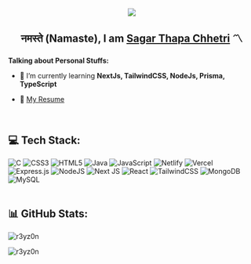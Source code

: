 <div align="center">
  
<br/>
  
 [![](https://visitcount.itsvg.in/api?id=r3yz0n&icon=5&color=0)](https://visitcount.itsvg.in)
 
</div>

###

<h2 align="center">नमस्ते (Namaste), I am <a href="https://prem.dev/" target="_blank">Sagar Thapa Chhetri</a> 〽️ </h2>

###


**Talking about Personal Stuffs:**

- 🌱 I’m currently learning **NextJs, TailwindCSS, NodeJs, Prisma, TypeScript**

- 📝 [My Resume](loading)

<br/>

## 💻 Tech Stack:
<!---
Edit the language and tools from -> https://gprm.itsvg.in/
--->

![C](https://img.shields.io/badge/c-%2300599C.svg?style=for-the-badge&logo=c&logoColor=white) ![CSS3](https://img.shields.io/badge/css3-%231572B6.svg?style=for-the-badge&logo=css3&logoColor=white) ![HTML5](https://img.shields.io/badge/html5-%23E34F26.svg?style=for-the-badge&logo=html5&logoColor=white) ![Java](https://img.shields.io/badge/java-%23ED8B00.svg?style=for-the-badge&logo=java&logoColor=white) ![JavaScript](https://img.shields.io/badge/javascript-%23323330.svg?style=for-the-badge&logo=javascript&logoColor=%23F7DF1E) ![Netlify](https://img.shields.io/badge/netlify-%23000000.svg?style=for-the-badge&logo=netlify&logoColor=#00C7B7) ![Vercel](https://img.shields.io/badge/vercel-%23000000.svg?style=for-the-badge&logo=vercel&logoColor=white) ![Express.js](https://img.shields.io/badge/express.js-%23404d59.svg?style=for-the-badge&logo=express&logoColor=%2361DAFB) ![NodeJS](https://img.shields.io/badge/node.js-6DA55F?style=for-the-badge&logo=node.js&logoColor=white) ![Next JS](https://img.shields.io/badge/Next-black?style=for-the-badge&logo=next.js&logoColor=white) ![React](https://img.shields.io/badge/react-%2320232a.svg?style=for-the-badge&logo=react&logoColor=%2361DAFB) ![TailwindCSS](https://img.shields.io/badge/tailwindcss-%2338B2AC.svg?style=for-the-badge&logo=tailwind-css&logoColor=white) ![MongoDB](https://img.shields.io/badge/MongoDB-%234ea94b.svg?style=for-the-badge&logo=mongodb&logoColor=white) ![MySQL](https://img.shields.io/badge/mysql-%2300f.svg?style=for-the-badge&logo=mysql&logoColor=white)
<br/> <br/>

## 📊 GitHub Stats:

<!-- <p>&nbsp;<img align="center" src="https://github-readme-stats.vercel.app/api?username=r3yz0n&show_icons=true&locale=en&theme=dracula"
        alt="r3yz0n" />
</p> -->

<p><img align="center" src="https://github-readme-streak-stats.herokuapp.com/?user=r3yz0n&theme=dracula" alt="r3yz0n" /></p>
<p>
    <img align="center"
        src="https://github-readme-stats.vercel.app/api/top-langs?username=r3yz0n&show_icons=true&locale=en&theme=dracula"
        alt="r3yz0n"/>
</p>

<!---
r3yz0n/r3yz0n is a ✨ special ✨ repository because its `README.md` (this file) appears on your GitHub profile.
You can click the Preview link to take a look at your changes.
--->
